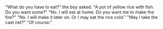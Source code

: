 "What do you have to eat?" the boy asked. "A pot of yellow rice with fish. Do you want some?" "No. I will eat at home. Do you want me to make the fire?" "No. I will make it later on. Or I may eat the rice cold." "May I take the cast net?" "Of course."